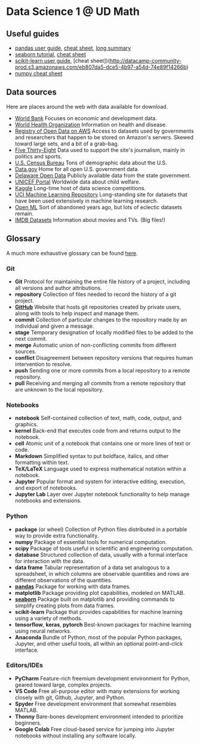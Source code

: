# Data Science 1 @ UD Math

## Useful guides

* [pandas user guide](https://pandas.pydata.org/docs/user_guide/index.html),  [cheat sheet](https://pandas.pydata.org/Pandas_Cheat_Sheet.pdf), [long summary](https://www.webpages.uidaho.edu/~stevel/504/pandas%20dataframe%20notes.pdf)
* [seaborn tutorial](https://seaborn.pydata.org/tutorial.html), [cheat sheet](https://storage.googleapis.com/kaggle-forum-message-attachments/724698/14798/seaborn.JPG)
* [scikit-learn user guide](https://scikit-learn.org/stable/user_guide.html), [cheat sheet])(http://datacamp-community-prod.s3.amazonaws.com/eb807da5-dce5-4b97-a54d-74e89f14266b)
* [numpy cheat sheet](http://datacamp-community-prod.s3.amazonaws.com/ba1fe95a-8b70-4d2f-95b0-bc954e9071b0)

## Data sources

Here are places around the web with data available for download.

* [World Bank](https://datacatalog.worldbank.org/home) Focuses on economic and development data.
* [World Health Organization](https://www.who.int/gho/database/en/) Information on health and disease.
* [Registry of Open Data on AWS](https://registry.opendata.aws/) Access to datasets used by governments and researchers that happen to be stored on Amazon's servers. Skewed toward large sets, and a bit of a grab-bag.
* [Five Thirty-Eight](https://data.fivethirtyeight.com/) Data used to support the site's journalism, mainly in politics and sports. 
* [U.S. Census Bureau](https://data.census.gov/cedsci/) Tons of demographic data about the U.S.
* [Data.gov](https://www.data.gov/) Home for all open U.S. government data.
* [Delaware Open Data](https://data.delaware.gov) Publicly available data from the state government.
* [UNICEF Portal](https://open.unicef.org) Worldwide data about child welfare.
* [Kaggle](https://www.kaggle.com/datasets) Long-time host of data science competitions. 
* [UCI Machine Learning Repository](https://archive.ics.uci.edu/ml/index.php) Long-standing site for datasets that have been used extensively in machine learning research.
* [Open ML](https://www.openml.org/search?type=data&from=300&q=qualities.NumberOfClasses%3A%3E2) Sort of abandoned years ago, but lots of eclectic datasets remain.
* [IMDB Datasets](https://www.imdb.com/interfaces/) Information about movies and TVs. (Big files!)

## Glossary

A much more exhaustive glossary can be found [here](https://www.analyticsvidhya.com/glossary-of-common-statistics-and-machine-learning-terms/).

### Git

* **Git** Protocol for maintaining the entire file history of a project, including all versions and author attributions.
* **repository** Collection of files needed to record the history of a git project.
* [**GitHub**](https://github.com) Website that hosts git repositories created by private users, along with tools to help inspect and manage them.
* **commit** Collection of particular changes to the repository made by an individual and given a message.
* **stage** Temporary designation of locally modified files to be added to the next commit.
* **merge** Automatic union of non-conflicting commits from different sources.
* **conflict** Disagreement between repository versions that requires human intervention to resolve.
* **push** Sending one or more commits from a local repository to a remote repository.
* **pull** Receiving and merging all commits from a remote repository that are unknown to the local repository.

### Notebooks

* **notebook** Self-contained collection of text, math, code, output, and graphics.
* **kernel** Back-end that executes code from and returns output to the notebook.
* **cell** Atomic unit of a notebook that contains one or more lines of text or code.
* **Markdown** Simplified syntax to put boldface, italics, and other formatting within text.
* **TeX/LaTeX** Language used to express mathematical notation within a notebook.
* **Jupyter** Popular format and system for interactive editing, execution, and export of notebooks.
* **Jupyter Lab** Layer over Jupyter notebook functionality to help manage notebooks and extensions.

### Python

* **package** (or wheel) Collection of Python files distributed in a portable way to provide extra functionality.
* **numpy** Package of essential tools for numerical computation.
* **scipy** Package of tools useful in scientific and engineering computation.
* **database** Structured collection of data, usually with a formal interface for interaction with the data.
* **data frame** Tabular representation of a data set analogous to a spreadsheet, in which columns are observable quantities and rows are different observations of the quantities.
* [**pandas**](https://pandas.pydata.org/docs/user_guide/index.html) Package for working with data frames.
* **matplotlib** Package providing plot capabilities, modeled on MATLAB.
* [**seaborn**](https://seaborn.pydata.org/tutorial.html) Package built on matplotlib and providing commands to simplify creating plots from data frames.
* **scikit-learn** Package that provides capabilities for machine learning using a variety of methods.
* **tensorflow**, **keras**, **pytorch** Best-known packages for machine learning using neural networks.
* **Anaconda** Bundle of Python, most of the popular Python packages, Jupyter, and other useful tools, all within an optional point-and-click interface.

### Editors/IDEs

* **PyCharm** Feature-rich freemium development environment for Python, geared toward large, complex projects.
* **VS Code** Free all-purpose editor with many extensions for working closely with git, Github, Jupyter, and Python.
* **Spyder** Free development environment that somewhat resembles MATLAB.
* **Thonny** Bare-bones development environment intended to prioritize beginners.
* **Google Colab** Free cloud-based service for jumping into Jupyter notebooks without installing any software locally.


